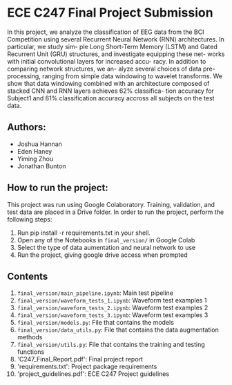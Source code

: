 # ECE C247 Final Project Submission

In this project, we analyze the classification of EEG data from the BCI Competition using several Recurrent Neural Network (RNN) architectures. In particular, we study sim- ple Long Short-Term Memory (LSTM) and Gated Recurrent Unit (GRU) structures, and investigate equipping these net- works with initial convolutional layers for increased accu- racy. In addition to comparing network structures, we an- alyze several choices of data pre-processing, ranging from simple data windowing to wavelet transforms. We show that data windowing combined with an architecture composed of stacked CNN and RNN layers achieves 62% classifica- tion accuracy for Subject1 and 61% classification accuracy accross all subjects on the test data.

## Authors:

* Joshua Hannan
* Eden Haney
* Yiming Zhou
* Jonathan Bunton

## How to run the project:

This project was run using Google Colaboratory. Training, validation, and test data are placed in a Drive folder.
In order to run the project, perform the following steps:

1. Run pip install -r requirements.txt in your shell.
2. Open any of the Notebooks in `final_version/` in Google Colab
3. Select the type of data aumentation and neural network to use
4. Run the project, giving google drive access when prompted

## Contents 

1. `final_version/main_pipeline.ipynb`: Main test pipeline
2. `final_version/waveform_tests_1.ipynb`: Waveform test examples 1
3. `final_version/waveform_tests_2.ipynb`: Waveform test examples 2
4. `final_version/waveform_tests_3.ipynb`: Waveform test examples 3
5. `final_version/models.py`: File that contains the models
6. `final_version/data_utils.py`: File that contains the data augmentation methods
7. `final_version/utils.py`: File that contains the training and testing functions
8. 'C247_Final_Report.pdf': Final project report
9. 'requirements.txt': Project package requirements
10. 'project_guidelines.pdf': ECE C247 Project guidelines

